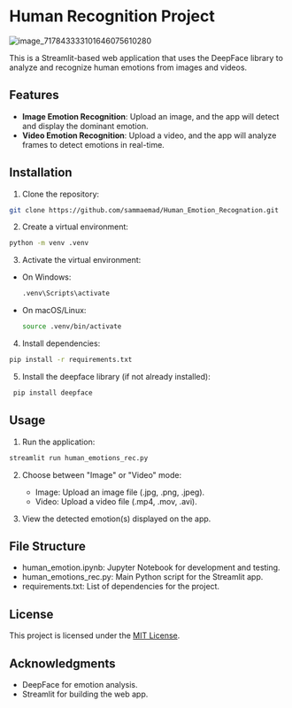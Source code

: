 # Human Recognition Project
![image_717843333101646075610280](https://github.com/user-attachments/assets/5cbfeda0-1ec4-4814-ae5b-34d5e2e9c924)

This is a Streamlit-based web application that uses the DeepFace library to analyze and recognize human emotions from images and videos.

## Features

- **Image Emotion Recognition**: Upload an image, and the app will detect and display the dominant emotion.
- **Video Emotion Recognition**: Upload a video, and the app will analyze frames to detect emotions in real-time.

## Installation

1. Clone the repository:
  ```bash
  git clone https://github.com/sammaemad/Human_Emotion_Recognation.git
  ```
2. Create a virtual environment:
  ```bash
  python -m venv .venv
  ```
3. Activate the virtual environment:
  - On Windows:
    ```bash
    .venv\Scripts\activate
    ```
  - On macOS/Linux:
    ```bash
    source .venv/bin/activate
    ```
4. Install dependencies:
  ```bash
  pip install -r requirements.txt
  ```
5. Install the deepface library (if not already installed):

 ```bash
  pip install deepface
  ```


## Usage

1. Run the application:
```bash
streamlit run human_emotions_rec.py
```

2. Choose between "Image" or "Video" mode:

      - Image: Upload an image file (.jpg, .png, .jpeg).
      - Video: Upload a video file (.mp4, .mov, .avi).
3. View the detected emotion(s) displayed on the app.

## File Structure
- human_emotion.ipynb: Jupyter Notebook for development and testing.
- human_emotions_rec.py: Main Python script for the Streamlit app.
- requirements.txt: List of dependencies for the project.


## License

This project is licensed under the [MIT License](LICENSE).

## Acknowledgments
- DeepFace for emotion analysis.
- Streamlit for building the web app.


